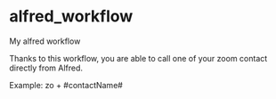 # alfred_workflow
My alfred workflow

Thanks to this workflow, you are able to call one of your zoom contact directly from Alfred.

Example:
zo + #contactName#
